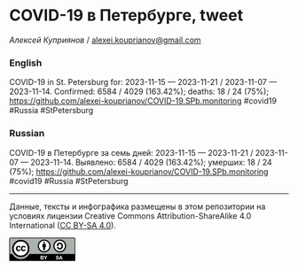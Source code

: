 # COVID-19 в Петербурге, tweet

*Алексей Куприянов* / <alexei.kouprianov@gmail.com>

### English

<!-- COVID-19 in St. Petersburg for: 2023-11-15 --- 2023-11-21 / 2023-11-07 --- 2023-11-14. Сonfirmed: 6584 / 4029 (163.42%); hospitalized:  /   (); deaths: 18 / 24 (75%); https://github.com/alexei-kouprianov/COVID-19.SPb.monitoring #covid19 #Russia #StPetersburg -->

COVID-19 in St. Petersburg for: 2023-11-15 — 2023-11-21 / 2023-11-07 —
2023-11-14. Сonfirmed: 6584 / 4029 (163.42%); deaths: 18 / 24 (75%);
<https://github.com/alexei-kouprianov/COVID-19.SPb.monitoring> \#covid19
\#Russia \#StPetersburg

### Russian

<!-- COVID-19 в Петербурге за семь дней: 2023-11-15 --- 2023-11-21 / 2023-11-07 --- 2023-11-14. Выявлено: 6584 / 4029 (163.42%); госпитализировано:  /   (); умерших: 18 / 24 (75%); https://github.com/alexei-kouprianov/COVID-19.SPb.monitoring #covid19 #Russia #StPetersburg -->

COVID-19 в Петербурге за семь дней: 2023-11-15 — 2023-11-21 / 2023-11-07
— 2023-11-14. Выявлено: 6584 / 4029 (163.42%); умерших: 18 / 24 (75%);
<https://github.com/alexei-kouprianov/COVID-19.SPb.monitoring> \#covid19
\#Russia \#StPetersburg

------------------------------------------------------------------------

Данные, тексты и инфографика размещены в этом репозитории на условиях
лицензии Creative Commons Attribution-ShareAlike 4.0 International ([CC
BY-SA 4.0](https://creativecommons.org/licenses/by-sa/4.0/)).

![](../misc/CC-BY-SA-icon.png "CC-BY-SA")
